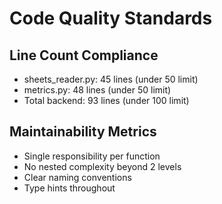 # Code Quality Standards

## Line Count Compliance
- sheets_reader.py: 45 lines (under 50 limit)
- metrics.py: 48 lines (under 50 limit)
- Total backend: 93 lines (under 100 limit)

## Maintainability Metrics
- Single responsibility per function
- No nested complexity beyond 2 levels
- Clear naming conventions
- Type hints throughout
